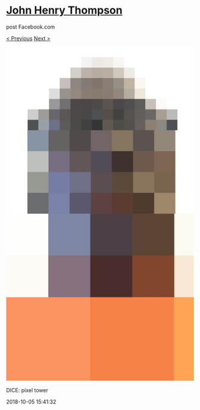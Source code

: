 # [John Henry Thompson](../README.md)
post Facebook.com

[< Previous](2018-10-05-2.md) [Next >](2018-10-05-4.md)

[![](../media/2018-10-05/Timeline-Photos-DICE-pixel-tower-1.jpg)](../README.md)

DICE: pixel tower

2018-10-05 15:41:32